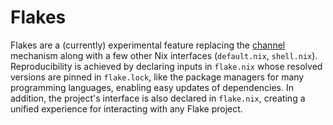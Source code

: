 # Flakes

Flakes are a (currently) experimental feature replacing the
[channel](https://nixos.org/manual/nix/stable/package-management/basic-package-mgmt.html)
mechanism along with a few other Nix interfaces (`default.nix`, `shell.nix`).
Reproducibility is achieved by declaring inputs in `flake.nix` whose resolved
versions are pinned in `flake.lock`, like the package managers for many
programming languages, enabling easy updates of dependencies. In addition,
the project's interface is also declared in `flake.nix`, creating a unified
experience for interacting with any Flake project.

